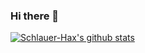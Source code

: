 ### Hi there 👋

[![Schlauer-Hax's github stats](https://github-readme-stats.vercel.app/api?username=Schlauer-Hax)](https://github.com/anuraghazra/github-readme-stats)
